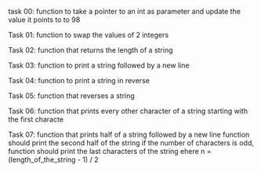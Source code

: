 task 00:
function to take a pointer to an int as parameter and update the value it points to to 98

Task 01:
function to swap the values of 2 integers

Task 02:
function that returns the length of a string

Task 03:
function to print a string followed by a new line

Task 04:
function to print a string in reverse

Task 05:
function that reverses a string

Task 06:
function that prints every other character of a string starting with the first characte

Task 07:
function that prints half of a string followed by a new line
function should print the second half of the string
if the number of characters is odd, function should print the last characters of the string ehere n = (length_of_the_string - 1) / 2
